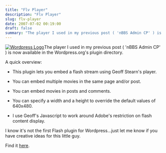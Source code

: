 ```yaml
---
title: "Flv Player"
description: "Flv Player"
slug: flv-player
date: 2007-07-02 00:19:00
draft: false
summary: "The player I used in my previous post ( 'nBBS Admin CP' ) is now available in the Wordpress.org's plugin directory."
---
```



[![Wordpress
Logo](/images/wordpress.thumbnail.jpg)](http://nexus.zteo.com/files/2007/07/wordpress.jpg
"Wordpress Logo")The player I used in my previous post ( 'nBBS Admin CP' ) is
now available in the Wordpress.org's plugin directory.

A quick overview:  

  

  * This plugin lets you embed a flash stream using Geoff Stearn's player.
  

  * You can embed multiple movies in the same page and/or post.
  

  * You can embed movies in posts and comments.
  

  * You can specify a width and a height to override the default values of 640x480.
  

  * I use Geoff's Javascript to work around Adobe's restriction on flash content display.
  

  
I know it's not the first Flash plugin for Wordpress...just let me know if you
have creative ideas for this little guy.

Find it [here](http://wordpress.org/extend/plugins/flv-player/).

